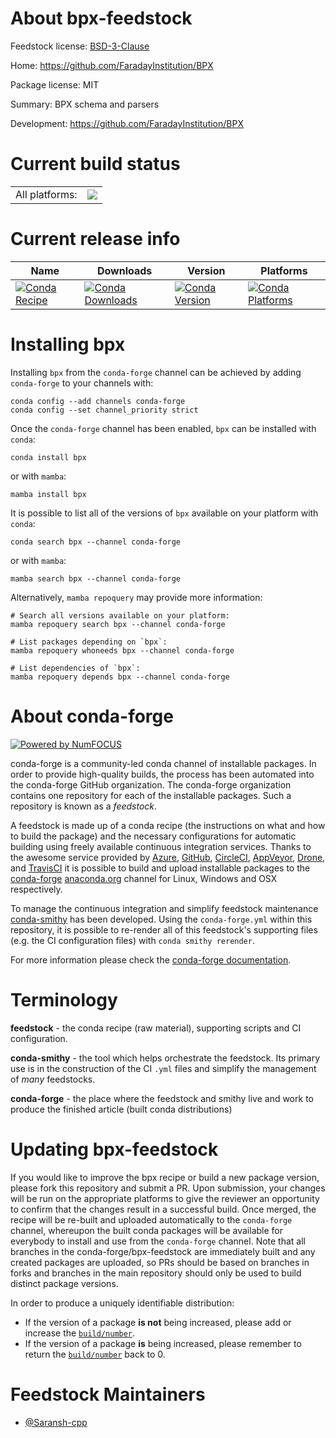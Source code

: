 About bpx-feedstock
===================

Feedstock license: [BSD-3-Clause](https://github.com/conda-forge/bpx-feedstock/blob/main/LICENSE.txt)

Home: https://github.com/FaradayInstitution/BPX

Package license: MIT

Summary: BPX schema and parsers

Development: https://github.com/FaradayInstitution/BPX

Current build status
====================


<table><tr><td>All platforms:</td>
    <td>
      <a href="https://dev.azure.com/conda-forge/feedstock-builds/_build/latest?definitionId=24206&branchName=main">
        <img src="https://dev.azure.com/conda-forge/feedstock-builds/_apis/build/status/bpx-feedstock?branchName=main">
      </a>
    </td>
  </tr>
</table>

Current release info
====================

| Name | Downloads | Version | Platforms |
| --- | --- | --- | --- |
| [![Conda Recipe](https://img.shields.io/badge/recipe-bpx-green.svg)](https://anaconda.org/conda-forge/bpx) | [![Conda Downloads](https://img.shields.io/conda/dn/conda-forge/bpx.svg)](https://anaconda.org/conda-forge/bpx) | [![Conda Version](https://img.shields.io/conda/vn/conda-forge/bpx.svg)](https://anaconda.org/conda-forge/bpx) | [![Conda Platforms](https://img.shields.io/conda/pn/conda-forge/bpx.svg)](https://anaconda.org/conda-forge/bpx) |

Installing bpx
==============

Installing `bpx` from the `conda-forge` channel can be achieved by adding `conda-forge` to your channels with:

```
conda config --add channels conda-forge
conda config --set channel_priority strict
```

Once the `conda-forge` channel has been enabled, `bpx` can be installed with `conda`:

```
conda install bpx
```

or with `mamba`:

```
mamba install bpx
```

It is possible to list all of the versions of `bpx` available on your platform with `conda`:

```
conda search bpx --channel conda-forge
```

or with `mamba`:

```
mamba search bpx --channel conda-forge
```

Alternatively, `mamba repoquery` may provide more information:

```
# Search all versions available on your platform:
mamba repoquery search bpx --channel conda-forge

# List packages depending on `bpx`:
mamba repoquery whoneeds bpx --channel conda-forge

# List dependencies of `bpx`:
mamba repoquery depends bpx --channel conda-forge
```


About conda-forge
=================

[![Powered by
NumFOCUS](https://img.shields.io/badge/powered%20by-NumFOCUS-orange.svg?style=flat&colorA=E1523D&colorB=007D8A)](https://numfocus.org)

conda-forge is a community-led conda channel of installable packages.
In order to provide high-quality builds, the process has been automated into the
conda-forge GitHub organization. The conda-forge organization contains one repository
for each of the installable packages. Such a repository is known as a *feedstock*.

A feedstock is made up of a conda recipe (the instructions on what and how to build
the package) and the necessary configurations for automatic building using freely
available continuous integration services. Thanks to the awesome service provided by
[Azure](https://azure.microsoft.com/en-us/services/devops/), [GitHub](https://github.com/),
[CircleCI](https://circleci.com/), [AppVeyor](https://www.appveyor.com/),
[Drone](https://cloud.drone.io/welcome), and [TravisCI](https://travis-ci.com/)
it is possible to build and upload installable packages to the
[conda-forge](https://anaconda.org/conda-forge) [anaconda.org](https://anaconda.org/)
channel for Linux, Windows and OSX respectively.

To manage the continuous integration and simplify feedstock maintenance
[conda-smithy](https://github.com/conda-forge/conda-smithy) has been developed.
Using the ``conda-forge.yml`` within this repository, it is possible to re-render all of
this feedstock's supporting files (e.g. the CI configuration files) with ``conda smithy rerender``.

For more information please check the [conda-forge documentation](https://conda-forge.org/docs/).

Terminology
===========

**feedstock** - the conda recipe (raw material), supporting scripts and CI configuration.

**conda-smithy** - the tool which helps orchestrate the feedstock.
                   Its primary use is in the construction of the CI ``.yml`` files
                   and simplify the management of *many* feedstocks.

**conda-forge** - the place where the feedstock and smithy live and work to
                  produce the finished article (built conda distributions)


Updating bpx-feedstock
======================

If you would like to improve the bpx recipe or build a new
package version, please fork this repository and submit a PR. Upon submission,
your changes will be run on the appropriate platforms to give the reviewer an
opportunity to confirm that the changes result in a successful build. Once
merged, the recipe will be re-built and uploaded automatically to the
`conda-forge` channel, whereupon the built conda packages will be available for
everybody to install and use from the `conda-forge` channel.
Note that all branches in the conda-forge/bpx-feedstock are
immediately built and any created packages are uploaded, so PRs should be based
on branches in forks and branches in the main repository should only be used to
build distinct package versions.

In order to produce a uniquely identifiable distribution:
 * If the version of a package **is not** being increased, please add or increase
   the [``build/number``](https://docs.conda.io/projects/conda-build/en/latest/resources/define-metadata.html#build-number-and-string).
 * If the version of a package **is** being increased, please remember to return
   the [``build/number``](https://docs.conda.io/projects/conda-build/en/latest/resources/define-metadata.html#build-number-and-string)
   back to 0.

Feedstock Maintainers
=====================

* [@Saransh-cpp](https://github.com/Saransh-cpp/)

